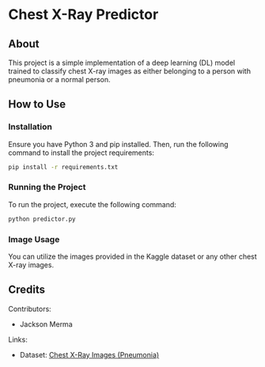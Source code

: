 # Chest X-Ray Predictor

## About

This project is a simple implementation of a deep learning (DL) model trained to classify chest X-ray images as either belonging to a person with pneumonia or a normal person.

## How to Use

### Installation

Ensure you have Python 3 and pip installed. Then, run the following command to install the project requirements:

```bash
pip install -r requirements.txt
```

### Running the Project

To run the project, execute the following command:

```bash
python predictor.py
```

### Image Usage

You can utilize the images provided in the Kaggle dataset or any other chest X-ray images.

## Credits

Contributors:

+ Jackson Merma

Links:

+ Dataset: [Chest X-Ray Images (Pneumonia)](https://www.kaggle.com/datasets/paultimothymooney/chest-xray-pneumonia)
